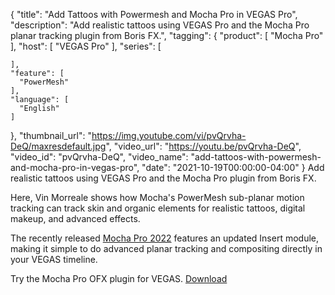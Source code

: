 {
  "title": "Add Tattoos with Powermesh and Mocha Pro in VEGAS Pro",
  "description": "Add realistic tattoos using VEGAS Pro and the Mocha Pro planar tracking plugin from Boris FX.",
  "tagging": {
    "product": [
      "Mocha Pro"
    ],
    "host": [
      "VEGAS Pro"
    ],
    "series": [

    ],
    "feature": [
      "PowerMesh"
    ],
    "language": [
      "English"
    ]
  },
  "thumbnail_url": "https://img.youtube.com/vi/pvQrvha-DeQ/maxresdefault.jpg",
  "video_url": "https://youtu.be/pvQrvha-DeQ",
  "video_id": "pvQrvha-DeQ",
  "video_name": "add-tattoos-with-powermesh-and-mocha-pro-in-vegas-pro",
  "date": "2021-10-19T00:00:00-04:00"
}
Add realistic tattoos using VEGAS Pro and the Mocha Pro plugin from Boris FX.  

Here, Vin Morreale shows how Mocha's PowerMesh sub-planar motion tracking can track skin and organic elements for realistic tattoos, digital makeup, and advanced effects. 

The recently released [Mocha Pro 2022](https://borisfx.com/news/new-mocha-pro-2022-now-available/) features an updated Insert module, making it simple to do advanced planar tracking and compositing directly in your VEGAS timeline.

Try the Mocha Pro OFX plugin for VEGAS. [Download](https://borisfx.com/downloads/?product=mocha&host=vegas)
